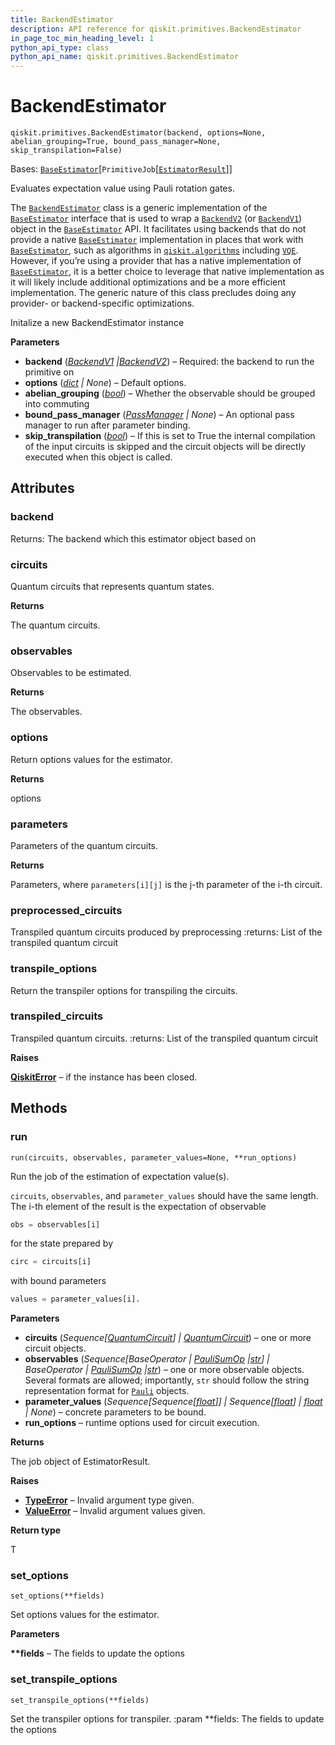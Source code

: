 ```yaml
---
title: BackendEstimator
description: API reference for qiskit.primitives.BackendEstimator
in_page_toc_min_heading_level: 1
python_api_type: class
python_api_name: qiskit.primitives.BackendEstimator
---
```


# BackendEstimator

<span id="qiskit.primitives.BackendEstimator" />

`qiskit.primitives.BackendEstimator(backend, options=None, abelian_grouping=True, bound_pass_manager=None, skip_transpilation=False)`

Bases: [`BaseEstimator`](qiskit.primitives.BaseEstimator "qiskit.primitives.base.base_estimator.BaseEstimator")\[`PrimitiveJob`\[[`EstimatorResult`](qiskit.primitives.EstimatorResult "qiskit.primitives.base.estimator_result.EstimatorResult")]]

Evaluates expectation value using Pauli rotation gates.

The [`BackendEstimator`](#qiskit.primitives.BackendEstimator "qiskit.primitives.BackendEstimator") class is a generic implementation of the [`BaseEstimator`](qiskit.primitives.BaseEstimator "qiskit.primitives.BaseEstimator") interface that is used to wrap a [`BackendV2`](qiskit.providers.BackendV2 "qiskit.providers.BackendV2") (or [`BackendV1`](qiskit.providers.BackendV1 "qiskit.providers.BackendV1")) object in the [`BaseEstimator`](qiskit.primitives.BaseEstimator "qiskit.primitives.BaseEstimator") API. It facilitates using backends that do not provide a native [`BaseEstimator`](qiskit.primitives.BaseEstimator "qiskit.primitives.BaseEstimator") implementation in places that work with [`BaseEstimator`](qiskit.primitives.BaseEstimator "qiskit.primitives.BaseEstimator"), such as algorithms in [`qiskit.algorithms`](http://qiskit.org/documentation/apidoc/algorithms.html#module-qiskit.algorithms "qiskit.algorithms") including [`VQE`](http://qiskit.org/documentation/stubs/qiskit.algorithms.minimum_eigensolvers.VQE.html#qiskit.algorithms.minimum_eigensolvers.VQE "qiskit.algorithms.minimum_eigensolvers.VQE"). However, if you’re using a provider that has a native implementation of [`BaseEstimator`](qiskit.primitives.BaseEstimator "qiskit.primitives.BaseEstimator"), it is a better choice to leverage that native implementation as it will likely include additional optimizations and be a more efficient implementation. The generic nature of this class precludes doing any provider- or backend-specific optimizations.

Initalize a new BackendEstimator instance

**Parameters**

*   **backend** ([*BackendV1*](qiskit.providers.BackendV1 "qiskit.providers.BackendV1")  *|*[*BackendV2*](qiskit.providers.BackendV2 "qiskit.providers.BackendV2")) – Required: the backend to run the primitive on
*   **options** ([*dict*](https://docs.python.org/3/library/stdtypes.html#dict "(in Python v3.11)") *| None*) – Default options.
*   **abelian\_grouping** ([*bool*](https://docs.python.org/3/library/functions.html#bool "(in Python v3.11)")) – Whether the observable should be grouped into commuting
*   **bound\_pass\_manager** ([*PassManager*](qiskit.transpiler.PassManager "qiskit.transpiler.PassManager") *| None*) – An optional pass manager to run after parameter binding.
*   **skip\_transpilation** ([*bool*](https://docs.python.org/3/library/functions.html#bool "(in Python v3.11)")) – If this is set to True the internal compilation of the input circuits is skipped and the circuit objects will be directly executed when this object is called.

## Attributes

<span id="qiskit.primitives.BackendEstimator.backend" />

### backend

Returns: The backend which this estimator object based on

<span id="qiskit.primitives.BackendEstimator.circuits" />

### circuits

Quantum circuits that represents quantum states.

**Returns**

The quantum circuits.

<span id="qiskit.primitives.BackendEstimator.observables" />

### observables

Observables to be estimated.

**Returns**

The observables.

<span id="qiskit.primitives.BackendEstimator.options" />

### options

Return options values for the estimator.

**Returns**

options

<span id="qiskit.primitives.BackendEstimator.parameters" />

### parameters

Parameters of the quantum circuits.

**Returns**

Parameters, where `parameters[i][j]` is the j-th parameter of the i-th circuit.

<span id="qiskit.primitives.BackendEstimator.preprocessed_circuits" />

### preprocessed\_circuits

Transpiled quantum circuits produced by preprocessing :returns: List of the transpiled quantum circuit

<span id="qiskit.primitives.BackendEstimator.transpile_options" />

### transpile\_options

Return the transpiler options for transpiling the circuits.

<span id="qiskit.primitives.BackendEstimator.transpiled_circuits" />

### transpiled\_circuits

Transpiled quantum circuits. :returns: List of the transpiled quantum circuit

**Raises**

[**QiskitError**](exceptions#qiskit.exceptions.QiskitError "qiskit.exceptions.QiskitError") – if the instance has been closed.

## Methods

### run

<span id="qiskit.primitives.BackendEstimator.run" />

`run(circuits, observables, parameter_values=None, **run_options)`

Run the job of the estimation of expectation value(s).

`circuits`, `observables`, and `parameter_values` should have the same length. The i-th element of the result is the expectation of observable

```python
obs = observables[i]
```

for the state prepared by

```python
circ = circuits[i]
```

with bound parameters

```python
values = parameter_values[i].
```

**Parameters**

*   **circuits** (*Sequence\[*[*QuantumCircuit*](qiskit.circuit.QuantumCircuit "qiskit.circuit.QuantumCircuit")*] |* [*QuantumCircuit*](qiskit.circuit.QuantumCircuit "qiskit.circuit.QuantumCircuit")) – one or more circuit objects.
*   **observables** (*Sequence\[BaseOperator |* [*PauliSumOp*](http://qiskit.org/documentation/stubs/qiskit.opflow.primitive_ops.PauliSumOp.html#qiskit.opflow.primitive_ops.PauliSumOp "qiskit.opflow.primitive_ops.PauliSumOp")  *|*[*str*](https://docs.python.org/3/library/stdtypes.html#str "(in Python v3.11)")*] | BaseOperator |* [*PauliSumOp*](http://qiskit.org/documentation/stubs/qiskit.opflow.primitive_ops.PauliSumOp.html#qiskit.opflow.primitive_ops.PauliSumOp "qiskit.opflow.primitive_ops.PauliSumOp")  *|*[*str*](https://docs.python.org/3/library/stdtypes.html#str "(in Python v3.11)")) – one or more observable objects. Several formats are allowed; importantly, `str` should follow the string representation format for [`Pauli`](qiskit.quantum_info.Pauli "qiskit.quantum_info.Pauli") objects.
*   **parameter\_values** (*Sequence\[Sequence\[*[*float*](https://docs.python.org/3/library/functions.html#float "(in Python v3.11)")*]] | Sequence\[*[*float*](https://docs.python.org/3/library/functions.html#float "(in Python v3.11)")*] |* [*float*](https://docs.python.org/3/library/functions.html#float "(in Python v3.11)") *| None*) – concrete parameters to be bound.
*   **run\_options** – runtime options used for circuit execution.

**Returns**

The job object of EstimatorResult.

**Raises**

*   [**TypeError**](https://docs.python.org/3/library/exceptions.html#TypeError "(in Python v3.11)") – Invalid argument type given.
*   [**ValueError**](https://docs.python.org/3/library/exceptions.html#ValueError "(in Python v3.11)") – Invalid argument values given.

**Return type**

T

### set\_options

<span id="qiskit.primitives.BackendEstimator.set_options" />

`set_options(**fields)`

Set options values for the estimator.

**Parameters**

**\*\*fields** – The fields to update the options

### set\_transpile\_options

<span id="qiskit.primitives.BackendEstimator.set_transpile_options" />

`set_transpile_options(**fields)`

Set the transpiler options for transpiler. :param \*\*fields: The fields to update the options

